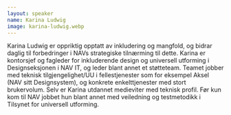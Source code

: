 ```yaml
---
layout: speaker
name: Karina Ludwig
image: karina-ludwig.webp
---
```

Karina Ludwig er oppriktig opptatt av inkludering og mangfold, og bidrar daglig til forbedringer i NAVs strategiske tilnærming til dette. Karina er kontorsjef og fagleder for inkluderende design og universell utforming i Designseksjonen i NAV IT, og leder blant annet et støtteteam. Teamet jobber med teknisk tilgjengelighet/UU i fellestjenester som for eksempel Aksel (NAV sitt Designsystem), og konkrete enkelttjenester med stort brukervolum. Selv er Karina utdannet medieviter med teknisk profil. Før kun kom til NAV jobbet hun blant annet med veiledning og testmetodikk i Tilsynet for universell utforming.
